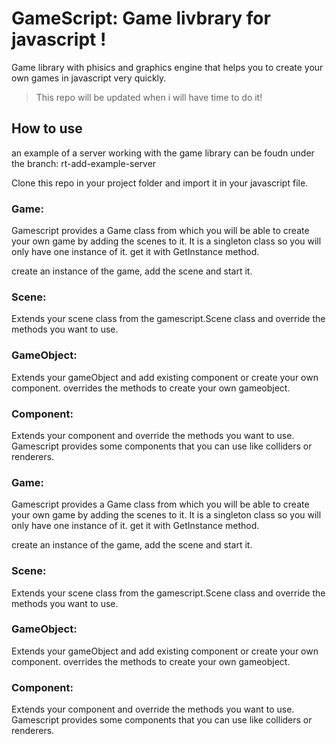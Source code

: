 # GameScript: Game livbrary for javascript !

Game library with phisics and graphics engine that helps you to create your own games in javascript very quickly.



> This repo will be updated when i will have time to do it!

## How to use 

an example of a server working with the game library can be foudn under the branch: rt-add-example-server

Clone this repo in your project folder and import it in your javascript file.

### Game:

Gamescript provides a Game class from which you will be able to create your own game by adding the scenes to it. It is a singleton class so you will only have one instance of it. get it with GetInstance method.

create an instance of the game, add the scene and start it.

### Scene:

Extends your scene class from the  gamescript.Scene class and override the methods you want to use.

### GameObject:

Extends your gameObject and add existing component or create your own component. overrides the methods to create your own gameobject.

### Component:

Extends your component and override the methods you want to use. Gamescript provides some components that you can use like colliders or renderers.


### Game:

Gamescript provides a Game class from which you will be able to create your own game by adding the scenes to it. It is a singleton class so you will only have one instance of it. get it with GetInstance method.

create an instance of the game, add the scene and start it.

### Scene:

Extends your scene class from the  gamescript.Scene class and override the methods you want to use.

### GameObject:

Extends your gameObject and add existing component or create your own component. overrides the methods to create your own gameobject.

### Component:

Extends your component and override the methods you want to use. Gamescript provides some components that you can use like colliders or renderers.
